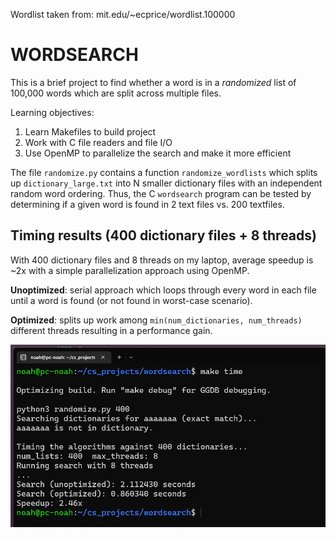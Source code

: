 Wordlist taken from: mit.edu/~ecprice/wordlist.100000

# WORDSEARCH

This is a brief project to find whether a word is in a *randomized* list of 100,000 words which are split across multiple files.

Learning objectives:

1) Learn Makefiles to build project
2) Work with C file readers and file I/O
3) Use OpenMP to parallelize the search and make it more efficient

The file `randomize.py` contains a function `randomize_wordlists` which splits up `dictionary_large.txt` into N smaller dictionary files with an independent random word ordering. Thus, the C `wordsearch` program can be tested by determining if a given word is found in 2 text files vs. 200 textfiles.

## Timing results (400 dictionary files + 8 threads)
With 400 dictionary files and 8 threads on my laptop, average speedup is ~2x with a simple parallelization approach using OpenMP.

**Unoptimized**: serial approach which loops through every word in each file until a word is found (or not found in worst-case scenario).

**Optimized**: splits up work among `min(num_dictionaries, num_threads)` different threads resulting in a performance gain.

![Timing example screenshot](https://github.com/noah-CAL/wordsearch/blob/main/img/timing_example_2022_12_27.jpg)
